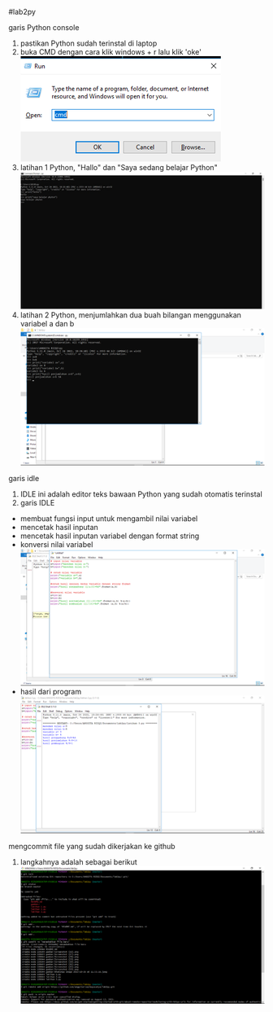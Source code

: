 #lab2py

garis Python console
1. pastikan Python sudah terinstal di laptop
2. buka CMD dengan cara klik windows + r lalu klik 'oke'
![img.1](gambar/Screenshot%20(33).png)
3. latihan 1 Python, "Hallo" dan "Saya sedang belajar Python"
![img.2](gambar/WhatsApp%20Image%202022-10-26%20at%2011.53.16.jpeg)
4. latihan 2 Python, menjumlahkan dua buah bilangan menggunakan variabel a dan b
![img.3](gambar/Screenshot%20(32).png)

garis idle 
1. IDLE ini adalah editor teks bawaan Python yang sudah otomatis terinstal
2. garis IDLE
- membuat fungsi input untuk mengambil nilai variabel
- mencetak hasil inputan
- mencetak hasil inputan variabel dengan format string
- konversi nilai variabel
![img.4](gambar/Screenshot%20(28).png)
- hasil dari program
![img.5](gambar/Screenshot%20(31).png)

mengcommit file yang sudah dikerjakan ke github
1. langkahnya adalah sebagai berikut
![img.6](gambar/Screenshot%20(34).png)